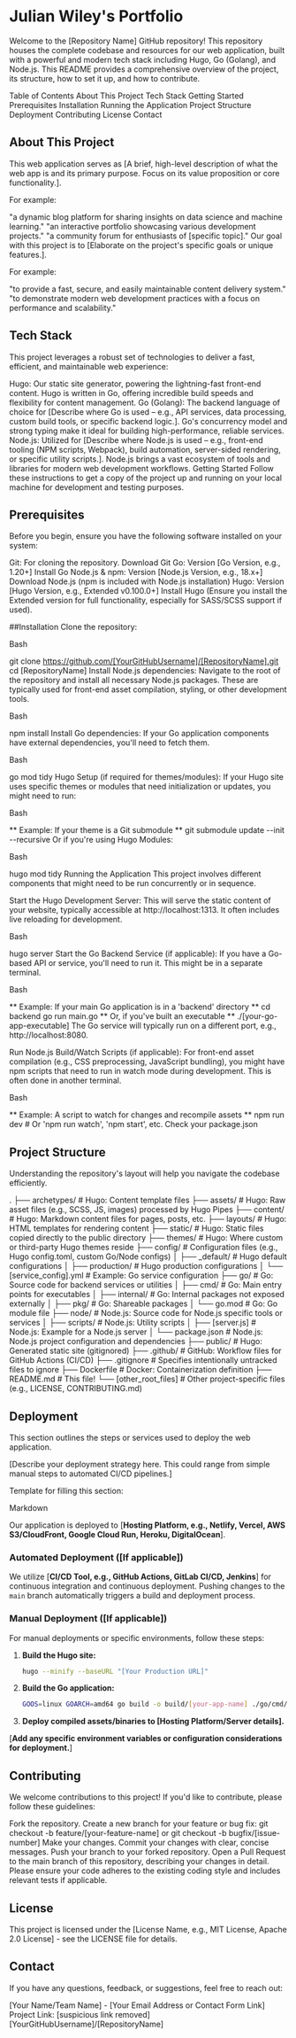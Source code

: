 # Julian Wiley's Portfolio 
Welcome to the [Repository Name] GitHub repository! 
This repository houses the complete codebase and resources for our web application, built with a powerful and modern tech stack including Hugo, Go (Golang), and Node.js. This README provides a comprehensive overview of the project, its structure, how to set it up, and how to contribute.

Table of Contents
About This Project
Tech Stack
Getting Started
Prerequisites
Installation
Running the Application
Project Structure
Deployment
Contributing
License
Contact

## About This Project
This web application serves as [A brief, high-level description of what the web app is and its primary purpose. Focus on its value proposition or core functionality.].

For example:

"a dynamic blog platform for sharing insights on data science and machine learning."
"an interactive portfolio showcasing various development projects."
"a community forum for enthusiasts of [specific topic]."
Our goal with this project is to [Elaborate on the project's specific goals or unique features.].

For example:

"to provide a fast, secure, and easily maintainable content delivery system."
"to demonstrate modern web development practices with a focus on performance and scalability."
## Tech Stack
This project leverages a robust set of technologies to deliver a fast, efficient, and maintainable web experience:

Hugo: Our static site generator, powering the lightning-fast front-end content. Hugo is written in Go, offering incredible build speeds and flexibility for content management.
Go (Golang): The backend language of choice for [Describe where Go is used – e.g., API services, data processing, custom build tools, or specific backend logic.]. Go's concurrency model and strong typing make it ideal for building high-performance, reliable services.
Node.js: Utilized for [Describe where Node.js is used – e.g., front-end tooling (NPM scripts, Webpack), build automation, server-sided rendering, or specific utility scripts.]. Node.js brings a vast ecosystem of tools and libraries for modern web development workflows.
Getting Started
Follow these instructions to get a copy of the project up and running on your local machine for development and testing purposes.

## Prerequisites
Before you begin, ensure you have the following software installed on your system:

Git: For cloning the repository.
Download Git
Go: Version [Go Version, e.g., 1.20+]
Install Go
Node.js & npm: Version [Node.js Version, e.g., 18.x+]
Download Node.js (npm is included with Node.js installation)
Hugo: Version [Hugo Version, e.g., Extended v0.100.0+]
Install Hugo (Ensure you install the Extended version for full functionality, especially for SASS/SCSS support if used).

##Installation
Clone the repository:

Bash

git clone https://github.com/[YourGitHubUsername]/[RepositoryName].git
cd [RepositoryName]
Install Node.js dependencies:
Navigate to the root of the repository and install all necessary Node.js packages. These are typically used for front-end asset compilation, styling, or other development tools.

Bash

npm install
Install Go dependencies:
If your Go application components have external dependencies, you'll need to fetch them.

Bash

go mod tidy
Hugo Setup (if required for themes/modules):
If your Hugo site uses specific themes or modules that need initialization or updates, you might need to run:

Bash

** Example: If your theme is a Git submodule **
git submodule update --init --recursive
Or if you're using Hugo Modules:

Bash

hugo mod tidy
Running the Application
This project involves different components that might need to be run concurrently or in sequence.

Start the Hugo Development Server:
This will serve the static content of your website, typically accessible at http://localhost:1313. It often includes live reloading for development.

Bash

hugo server
Start the Go Backend Service (if applicable):
If you have a Go-based API or service, you'll need to run it. This might be in a separate terminal.

Bash

** Example: If your main Go application is in a 'backend' directory **
cd backend
go run main.go
** Or, if you've built an executable **
./[your-go-app-executable]
The Go service will typically run on a different port, e.g., http://localhost:8080.

Run Node.js Build/Watch Scripts (if applicable):
For front-end asset compilation (e.g., CSS preprocessing, JavaScript bundling), you might have npm scripts that need to run in watch mode during development. This is often done in another terminal.

Bash

** Example: A script to watch for changes and recompile assets **
npm run dev # Or 'npm run watch', 'npm start', etc. Check your package.json
## Project Structure
Understanding the repository's layout will help you navigate the codebase efficiently.

.
├── archetypes/                      # Hugo: Content template files
├── assets/                          # Hugo: Raw asset files (e.g., SCSS, JS, images) processed by Hugo Pipes
├── content/                         # Hugo: Markdown content files for pages, posts, etc.
├── layouts/                         # Hugo: HTML templates for rendering content
├── static/                          # Hugo: Static files copied directly to the public directory
├── themes/                          # Hugo: Where custom or third-party Hugo themes reside
├── config/                          # Configuration files (e.g., Hugo config.toml, custom Go/Node configs)
│   ├── _default/                    # Hugo default configurations
│   ├── production/                  # Hugo production configurations
│   └── [service_config].yml         # Example: Go service configuration
├── go/                              # Go: Source code for backend services or utilities
│   ├── cmd/                         # Go: Main entry points for executables
│   ├── internal/                    # Go: Internal packages not exposed externally
│   ├── pkg/                         # Go: Shareable packages
│   └── go.mod                       # Go: Go module file
├── node/                            # Node.js: Source code for Node.js specific tools or services
│   ├── scripts/                     # Node.js: Utility scripts
│   ├── [server.js]                  # Node.js: Example for a Node.js server
│   └── package.json                 # Node.js: Node.js project configuration and dependencies
├── public/                          # Hugo: Generated static site (gitignored)
├── .github/                         # GitHub: Workflow files for GitHub Actions (CI/CD)
├── .gitignore                       # Specifies intentionally untracked files to ignore
├── Dockerfile                       # Docker: Containerization definition
├── README.md                        # This file!
└── [other_root_files]               # Other project-specific files (e.g., LICENSE, CONTRIBUTING.md)
## Deployment
This section outlines the steps or services used to deploy the web application.

[Describe your deployment strategy here. This could range from simple manual steps to automated CI/CD pipelines.]

Template for filling this section:

Markdown

Our application is deployed to [**Hosting Platform, e.g., Netlify, Vercel, AWS S3/CloudFront, Google Cloud Run, Heroku, DigitalOcean**].

### Automated Deployment ([If applicable])
We utilize [**CI/CD Tool, e.g., GitHub Actions, GitLab CI/CD, Jenkins**] for continuous integration and continuous deployment. Pushing changes to the `main` branch automatically triggers a build and deployment process.

### Manual Deployment ([If applicable])
For manual deployments or specific environments, follow these steps:
1.  **Build the Hugo site:**
    ```bash
    hugo --minify --baseURL "[Your Production URL]"
    ```
2.  **Build the Go application:**
    ```bash
    GOOS=linux GOARCH=amd64 go build -o build/[your-app-name] ./go/cmd/[your-main-package]
    ```
3.  **Deploy compiled assets/binaries to [Hosting Platform/Server details].**

[**Add any specific environment variables or configuration considerations for deployment.**]
## Contributing
We welcome contributions to this project! If you'd like to contribute, please follow these guidelines:

Fork the repository.
Create a new branch for your feature or bug fix: git checkout -b feature/[your-feature-name] or git checkout -b bugfix/[issue-number]
Make your changes.
Commit your changes with clear, concise messages.
Push your branch to your forked repository.
Open a Pull Request to the main branch of this repository, describing your changes in detail.
Please ensure your code adheres to the existing coding style and includes relevant tests if applicable.

## License
This project is licensed under the [License Name, e.g., MIT License, Apache 2.0 License] - see the LICENSE file for details.

## Contact
If you have any questions, feedback, or suggestions, feel free to reach out:

[Your Name/Team Name] - [Your Email Address or Contact Form Link]
Project Link: [suspicious link removed][YourGitHubUsername]/[RepositoryName]
